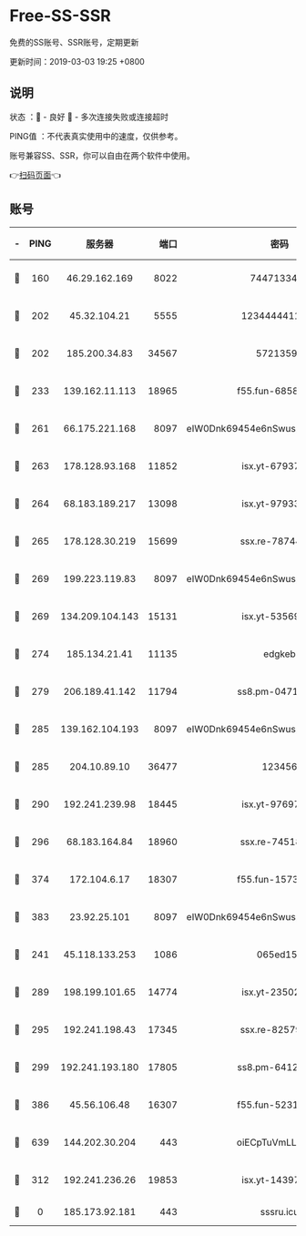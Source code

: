 # Free-SS-SSR

免费的SS账号、SSR账号，定期更新

更新时间：2019-03-03 19:25 +0800

## 说明

状态     ：🙂 - 良好 🙁 - 多次连接失败或连接超时

PING值   ：不代表真实使用中的速度，仅供参考。

账号兼容SS、SSR，你可以自由在两个软件中使用。

👉[扫码页面](https://liesauer.github.io/free-ss-ssr.github.io/)👈

## 账号

|-|PING|服务器|端口|密码|加密方式|区域|
|:----:|:----:|:-----:|-----:|:----:|:----:|:----:|
|🙂|160|46.29.162.169|8022|7447133485|aes-256-cfb|RU|
|🙂|202|45.32.104.21|5555|1234444411111|aes-256-cfb|SG|
|🙂|202|185.200.34.83|34567|57213592|aes-256-cfb|US|
|🙂|233|139.162.11.113|18965|f55.fun-68582887|aes-256-cfb|SG|
|🙂|261|66.175.221.168|8097|eIW0Dnk69454e6nSwuspv9DmS201tQ0D|aes-256-cfb|US|
|🙂|263|178.128.93.168|11852|isx.yt-67937550|aes-256-cfb|SG|
|🙂|264|68.183.189.217|13098|isx.yt-97933263|aes-256-cfb|SG|
|🙂|265|178.128.30.219|15699|ssx.re-78744964|aes-256-cfb|SG|
|🙂|269|199.223.119.83|8097|eIW0Dnk69454e6nSwuspv9DmS201tQ0D|aes-256-cfb|US|
|🙂|269|134.209.104.143|15131|isx.yt-53569932|aes-256-cfb|SG|
|🙂|274|185.134.21.41|11135|edgkeb|aes-256-cfb|GB|
|🙂|279|206.189.41.142|11794|ss8.pm-04714048|aes-256-cfb|SG|
|🙂|285|139.162.104.193|8097|eIW0Dnk69454e6nSwuspv9DmS201tQ0D|aes-256-cfb|JP|
|🙂|285|204.10.89.10|36477|123456|aes-256-cfb|US|
|🙂|290|192.241.239.98|18445|isx.yt-97697625|aes-256-cfb|US|
|🙂|296|68.183.164.84|18960|ssx.re-74518385|aes-256-cfb|US|
|🙂|374|172.104.6.17|18307|f55.fun-15739301|aes-256-cfb|US|
|🙂|383|23.92.25.101|8097|eIW0Dnk69454e6nSwuspv9DmS201tQ0D|aes-256-cfb|US|
|🙂|241|45.118.133.253|1086|065ed15a|aes-256-cfb|SG|
|🙂|289|198.199.101.65|14774|isx.yt-23502068|aes-256-cfb|US|
|🙂|295|192.241.198.43|17345|ssx.re-82579728|aes-256-cfb|US|
|🙂|299|192.241.193.180|17805|ss8.pm-64125416|aes-256-cfb|US|
|🙂|386|45.56.106.48|16307|f55.fun-52314047|aes-256-cfb|US|
|🙂|639|144.202.30.204|443|oiECpTuVmLLxk4Ts|aes-256-cfb|US|
|🙁|312|192.241.236.26|19853|isx.yt-14397155|aes-256-cfb|US|
|🙁|0|185.173.92.181|443|sssru.icu|rc4-md5|RU|
